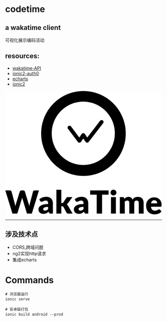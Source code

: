 # codetime

## a wakatime client

可视化展示编码活动

## resources:

- [wakatime-API](https://wakatime.com/developers)
- [ionic2-auth0](https://auth0.com/docs/quickstart/native/ionic2)
- [echarts](http://echarts.baidu.com/)
- [ionic2](https://github.com/driftyco/ionic)


![wakatime](src/assets/icon/wakatime-logo-over-name.png)

------
## 涉及技术点

+ CORS,跨域问题
+ ng2实现http请求
+ 集成echarts

# Commands

```
# 浏览器运行
ionic serve

# 安卓版打包
ionic build android --prod 

```